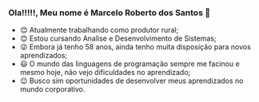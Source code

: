 ### Ola!!!!!, Meu nome é Marcelo Roberto dos Santos 👋




- 😊 Atualmente trabalhando como produtor rural;
- 😊 Estou cursando Analise e Desenvolvimento de Sistemas;
- 😜 Embora já tenho 58 anos, ainda tenho muita disposição para novos aprendizados;
- 😃 O mundo das linguagens de programação sempre me facinou e mesmo hoje, não vejo dificuldades no aprendizado;
- 😉 Busco sim oportunidades de desenvolver meus aprendizados no mundo corporativo.
  
 
